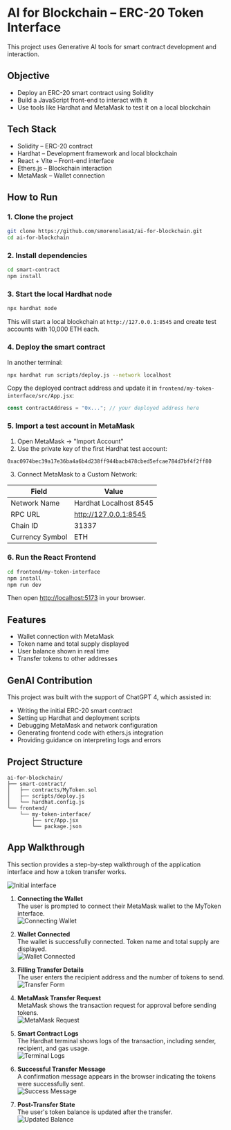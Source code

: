 
# AI for Blockchain – ERC-20 Token Interface

This project uses Generative AI tools for smart contract development and interaction.

## Objective

- Deploy an ERC-20 smart contract using Solidity
- Build a JavaScript front-end to interact with it
- Use tools like Hardhat and MetaMask to test it on a local blockchain

## Tech Stack

- Solidity – ERC-20 contract
- Hardhat – Development framework and local blockchain
- React + Vite – Front-end interface
- Ethers.js – Blockchain interaction
- MetaMask – Wallet connection

## How to Run

### 1. Clone the project

```bash
git clone https://github.com/smorenolasa1/ai-for-blockchain.git
cd ai-for-blockchain
```

### 2. Install dependencies

```bash
cd smart-contract
npm install
```

### 3. Start the local Hardhat node

```bash
npx hardhat node
```

This will start a local blockchain at `http://127.0.0.1:8545` and create test accounts with 10,000 ETH each.

### 4. Deploy the smart contract

In another terminal:

```bash
npx hardhat run scripts/deploy.js --network localhost
```

Copy the deployed contract address and update it in `frontend/my-token-interface/src/App.jsx`:

```js
const contractAddress = "0x..."; // your deployed address here
```

### 5. Import a test account in MetaMask

1. Open MetaMask → "Import Account"
2. Use the private key of the first Hardhat test account:

```
0xac0974bec39a17e36ba4a6b4d238ff944bacb478cbed5efcae784d7bf4f2ff80
```

3. Connect MetaMask to a Custom Network:

| Field            | Value                   |
|------------------|-------------------------|
| Network Name     | Hardhat Localhost 8545  |
| RPC URL          | http://127.0.0.1:8545   |
| Chain ID         | 31337                   |
| Currency Symbol  | ETH                     |

### 6. Run the React Frontend

```bash
cd frontend/my-token-interface
npm install
npm run dev
```

Then open [http://localhost:5173](http://localhost:5173) in your browser.

## Features

- Wallet connection with MetaMask
- Token name and total supply displayed
- User balance shown in real time
- Transfer tokens to other addresses

## GenAI Contribution

This project was built with the support of ChatGPT 4, which assisted in:

- Writing the initial ERC-20 smart contract
- Setting up Hardhat and deployment scripts
- Debugging MetaMask and network configuration
- Generating frontend code with ethers.js integration
- Providing guidance on interpreting logs and errors

## Project Structure

```
ai-for-blockchain/
├── smart-contract/
│   ├── contracts/MyToken.sol
│   ├── scripts/deploy.js
│   └── hardhat.config.js
└── frontend/
    └── my-token-interface/
        ├── src/App.jsx
        └── package.json
```

## App Walkthrough

This section provides a step-by-step walkthrough of the application interface and how a token transfer works.

![Initial interface](./screenshots/eighth.jpeg)

1. **Connecting the Wallet**  
   The user is prompted to connect their MetaMask wallet to the MyToken interface.  
   ![Connecting Wallet](./screenshots/first.jpeg)

2. **Wallet Connected**  
   The wallet is successfully connected. Token name and total supply are displayed.  
   ![Wallet Connected](./screenshots/second.jpeg)

3. **Filling Transfer Details**  
   The user enters the recipient address and the number of tokens to send.  
   ![Transfer Form](./screenshots/third.jpeg)

4. **MetaMask Transfer Request**  
   MetaMask shows the transaction request for approval before sending tokens.  
   ![MetaMask Request](./screenshots/fourth.jpeg)

5. **Smart Contract Logs**  
   The Hardhat terminal shows logs of the transaction, including sender, recipient, and gas usage.  
   ![Terminal Logs](./screenshots/fifth.jpeg)

6. **Successful Transfer Message**  
   A confirmation message appears in the browser indicating the tokens were successfully sent.  
   ![Success Message](./screenshots/sixth.jpeg)

7. **Post-Transfer State**  
   The user's token balance is updated after the transfer.  
   ![Updated Balance](./screenshots/seventh.jpeg)
